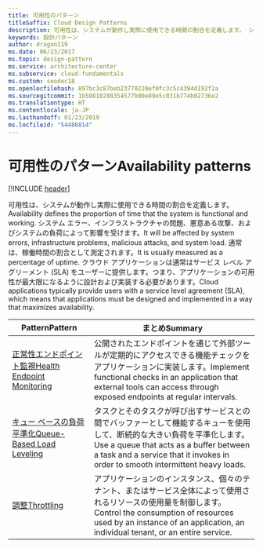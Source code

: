 ```yaml
---
title: 可用性のパターン
titleSuffix: Cloud Design Patterns
description: 可用性は、システムが動作し実際に使用できる時間の割合を定義します。 システム エラー、インフラストラクチャの問題、悪意ある攻撃、およびシステムの負荷によって影響を受けます。 通常は、稼働時間の割合として測定されます。 クラウド アプリケーションは通常はサービス レベル アグリーメント (SLA) をユーザーに提供します。つまり、アプリケーションの可用性が最大限になるように設計および実装する必要があります。
keywords: 設計パターン
author: dragon119
ms.date: 06/23/2017
ms.topic: design-pattern
ms.service: architecture-center
ms.subservice: cloud-fundamentals
ms.custom: seodec18
ms.openlocfilehash: 897bc3c87beb23770220ef0fc3c5c4394d192f2a
ms.sourcegitcommit: 1b50810208354577b00e89e5c031b774b02736e2
ms.translationtype: HT
ms.contentlocale: ja-JP
ms.lasthandoff: 01/23/2019
ms.locfileid: "54486814"
---
```

# <a name="availability-patterns"></a><span data-ttu-id="91305-107">可用性のパターン</span><span class="sxs-lookup"><span data-stu-id="91305-107">Availability patterns</span></span>

[!INCLUDE [header](../../_includes/header.md)]

<span data-ttu-id="91305-108">可用性は、システムが動作し実際に使用できる時間の割合を定義します。</span><span class="sxs-lookup"><span data-stu-id="91305-108">Availability defines the proportion of time that the system is functional and working.</span></span> <span data-ttu-id="91305-109">システム エラー、インフラストラクチャの問題、悪意ある攻撃、およびシステムの負荷によって影響を受けます。</span><span class="sxs-lookup"><span data-stu-id="91305-109">It will be affected by system errors, infrastructure problems, malicious attacks, and system load.</span></span> <span data-ttu-id="91305-110">通常は、稼働時間の割合として測定されます。</span><span class="sxs-lookup"><span data-stu-id="91305-110">It is usually measured as a percentage of uptime.</span></span> <span data-ttu-id="91305-111">クラウド アプリケーションは通常はサービス レベル アグリーメント (SLA) をユーザーに提供します。つまり、アプリケーションの可用性が最大限になるように設計および実装する必要があります。</span><span class="sxs-lookup"><span data-stu-id="91305-111">Cloud applications typically provide users with a service level agreement (SLA), which means that applications must be designed and implemented in a way that maximizes availability.</span></span>

|                            <span data-ttu-id="91305-112">Pattern</span><span class="sxs-lookup"><span data-stu-id="91305-112">Pattern</span></span>                             |                                                           <span data-ttu-id="91305-113">まとめ</span><span class="sxs-lookup"><span data-stu-id="91305-113">Summary</span></span>                                                            |
|----------------------------------------------------------------|------------------------------------------------------------------------------------------------------------------------------|
| [<span data-ttu-id="91305-114">正常性エンドポイント監視</span><span class="sxs-lookup"><span data-stu-id="91305-114">Health Endpoint Monitoring</span></span>](../health-endpoint-monitoring.md) | <span data-ttu-id="91305-115">公開されたエンドポイントを通じて外部ツールが定期的にアクセスできる機能チェックをアプリケーションに実装します。</span><span class="sxs-lookup"><span data-stu-id="91305-115">Implement functional checks in an application that external tools can access through exposed endpoints at regular intervals.</span></span> |
|  [<span data-ttu-id="91305-116">キュー ベースの負荷平準化</span><span class="sxs-lookup"><span data-stu-id="91305-116">Queue-Based Load Leveling</span></span>](../queue-based-load-leveling.md)  | <span data-ttu-id="91305-117">タスクとそのタスクが呼び出すサービスとの間でバッファーとして機能するキューを使用して、断続的な大きい負荷を平準化します。</span><span class="sxs-lookup"><span data-stu-id="91305-117">Use a queue that acts as a buffer between a task and a service that it invokes in order to smooth intermittent heavy loads.</span></span>  |
|                 [<span data-ttu-id="91305-118">調整</span><span class="sxs-lookup"><span data-stu-id="91305-118">Throttling</span></span>](../throttling.md)                 |   <span data-ttu-id="91305-119">アプリケーションのインスタンス、個々のテナント、またはサービス全体によって使用されるリソースの使用量を制御します。</span><span class="sxs-lookup"><span data-stu-id="91305-119">Control the consumption of resources used by an instance of an application, an individual tenant, or an entire service.</span></span>    |

